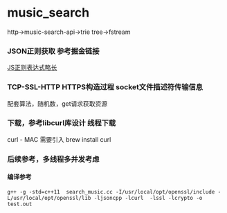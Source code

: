 # music_search
http->music-search-api->trie tree->fstream
### JSON正则获取 参考掘金链接
[JS正则表达式略长](https://juejin.im/post/5965943ff265da6c30653879)
### TCP-SSL-HTTP HTTPS构造过程 socket文件描述符传输信息
配套算法，随机数，get请求获取资源
### 下载，参考libcurl库设计 线程下载
curl - MAC 需要引入 brew install curl
### 后续参考，多线程多并发考虑

#### 编译参考
`g++ -g -std=c++11  search_music.cc -I/usr/local/opt/openssl/include -L/usr/local/opt/openssl/lib -ljsoncpp -lcurl  -lssl -lcrypto -o test.out`


